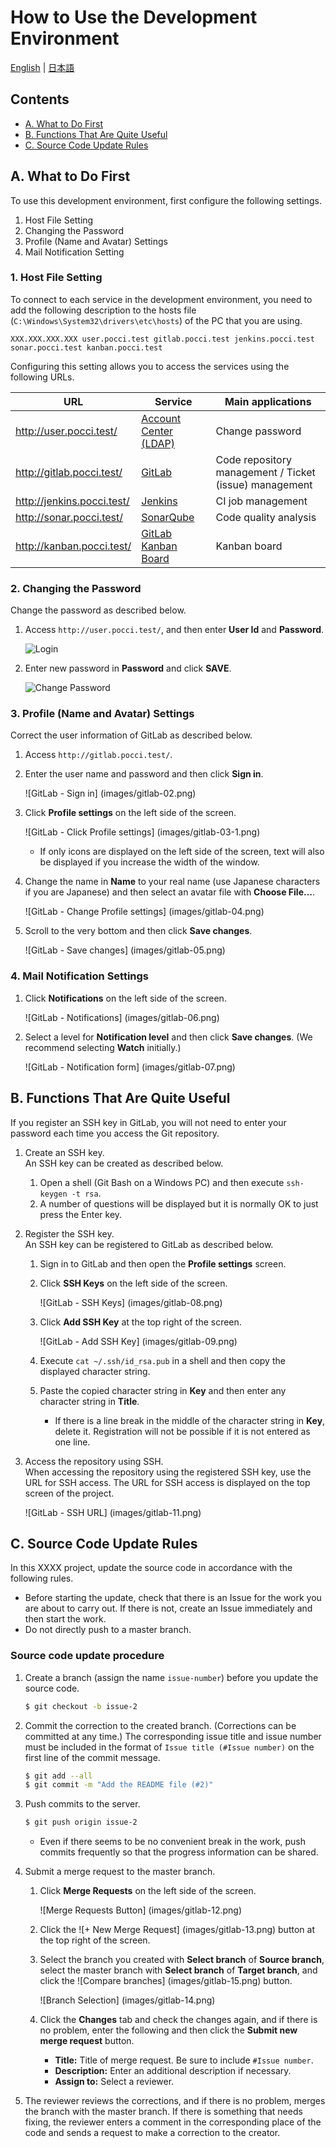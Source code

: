 ﻿How to Use the Development Environment
======================================

[English](./README.en.md) | [日本語](./README.ja.md)


Contents
--------
*   [A. What to Do First](#a-)
*   [B. Functions That Are Quite Useful](#b-)
*   [C. Source Code Update Rules](#c-)



A. What to Do First
-------------------

To use this development environment, first configure the following settings.
1. Host File Setting
2. Changing the Password
3. Profile (Name and Avatar) Settings
4. Mail Notification Setting


### 1. Host File Setting
To connect to each service in the development environment,
you need to add the following description to the hosts file
(`C:\Windows\System32\drivers\etc\hosts`) of the PC that you are using.

```
XXX.XXX.XXX.XXX user.pocci.test gitlab.pocci.test jenkins.pocci.test sonar.pocci.test kanban.pocci.test
```

Configuring this setting allows you to access the services using the following URLs.

URL                        | Service                                                 | Main applications
-------------------------- | ------------------------------------------------------- | ---------------------------------------------
http://user.pocci.test/    | [Account Center (LDAP)](https://github.com/xpfriend/pocci-account-center)    | Change password
http://gitlab.pocci.test/  | [GitLab](https://gitlab.com/)                           | Code repository management / Ticket (issue) management
http://jenkins.pocci.test/ | [Jenkins](https://jenkins-ci.org/)                      | CI job management
http://sonar.pocci.test/   | [SonarQube](http://www.sonarqube.org/)                  | Code quality analysis
http://kanban.pocci.test/  | [GitLab Kanban Board](http://kanban.leanlabs.io/)       | Kanban board


### 2.  Changing the Password
Change the password as described below.

1.  Access `http://user.pocci.test/`, and then enter **User Id** and **Password**.

    ![Login](images/user-01.png)

2.  Enter new password in **Password** and click **SAVE**.

    ![Change Password](images/user-02.png)


### 3.  Profile (Name and Avatar) Settings
Correct the user information of GitLab as described below.

1.  Access `http://gitlab.pocci.test/`.

2.  Enter the user name and password and then click **Sign in**.

    ![GitLab - Sign in] (images/gitlab-02.png)

3.  Click **Profile settings** on the left side of the screen.

    ![GitLab - Click Profile settings] (images/gitlab-03-1.png)
    *  If only icons are displayed on the left side of the screen,
        text will also be displayed if you increase the width of the window.

4.  Change the name in **Name** to your real name (use Japanese characters if you are Japanese)
    and then select an avatar file with **Choose File...**.

    ![GitLab - Change Profile settings] (images/gitlab-04.png)

5.  Scroll to the very bottom and then click **Save changes**.

    ![GitLab - Save changes] (images/gitlab-05.png)

### 4. Mail Notification Settings
1.  Click **Notifications** on the left side of the screen.

    ![GitLab - Notifications] (images/gitlab-06.png)

2.  Select a level for **Notification level** and then click **Save changes**.
    (We recommend selecting **Watch** initially.)

    ![GitLab - Notification form] (images/gitlab-07.png)


B. Functions That Are Quite Useful
----------------------------------
If you register an SSH key in GitLab, you will not need
to enter your password each time you access the Git repository.

1. Create an SSH key.  
    An SSH key can be created as described below.
    1.  Open a shell (Git Bash on a Windows PC) 
        and then execute `ssh-keygen -t rsa`.
    2.  A number of questions will be displayed but it is normally OK to just press the Enter key.

2. Register the SSH key.  
    An SSH key can be registered to GitLab as described below.
    1.  Sign in to GitLab and then open the **Profile settings** screen.
    2.  Click **SSH Keys** on the left side of the screen.

        ![GitLab - SSH Keys] (images/gitlab-08.png)

    3.  Click **Add SSH Key** at the top right of the screen.

        ![GitLab - Add SSH Key] (images/gitlab-09.png)

    4.  Execute `cat ~/.ssh/id_rsa.pub` in a shell and then
        copy the displayed character string.

    5.  Paste the copied character string in **Key** and then enter any character string in **Title**.
        * If there is a line break in the middle of the character string in **Key**, delete it. 
          Registration will not be possible if it is not entered as one line.

3.  Access the repository using SSH.  
    When accessing the repository using the registered SSH key,
    use the URL for SSH access.
    The URL for SSH access is displayed on the top screen of the project.

    ![GitLab - SSH URL] (images/gitlab-11.png)


C. Source Code Update Rules
---------------------------
In this XXXX project, update the source code in accordance with the following rules.

* Before starting the update, check that there is an Issue for the work you are about to carry out.
  If there is not, create an Issue immediately and then start the work.
* Do not directly push to a master branch.


### Source code update procedure
1.  Create a branch (assign the name `issue-number`) before you update the source code.

    ```bash
    $ git checkout -b issue-2
    ```

2.  Commit the correction to the created branch. (Corrections can be committed at any time.)
    The corresponding issue title and issue number must be included in the format
    of `Issue title (#Issue number)` on the first line of the commit message.

    ```bash
    $ git add --all
    $ git commit -m "Add the README file (#2)"
    ```

3.  Push commits to the server.

    ```bash
    $ git push origin issue-2
    ```

    * Even if there seems to be no convenient break in the work,
      push commits frequently so that the progress information can be shared.

4.  Submit a merge request to the master branch.

    1.  Click **Merge Requests** on the left side of the screen.

        ![Merge Requests Button] (images/gitlab-12.png)

    2.  Click the ![+ New Merge Request] (images/gitlab-13.png) button at the top right of the screen.
    3.  Select the branch you created with **Select branch** of **Source branch**,
        select the master branch with **Select branch** of **Target branch**,
        and click the ![Compare branches] (images/gitlab-15.png) button.

        ![Branch Selection] (images/gitlab-14.png)

    4.  Click the **Changes** tab and check the changes again,
        and if there is no problem, enter the following and then click the **Submit new merge request** button.
        * **Title:** Title of merge request. Be sure to include `#Issue number`.
        *  **Description:** Enter an additional description if necessary.
        * **Assign to:** Select a reviewer.

5.  The reviewer reviews the corrections, and if there is no problem, merges the branch with the master branch.
    If there is something that needs fixing, the reviewer enters a comment in the corresponding place of the code 
    and sends a request to make a correction to the creator.
